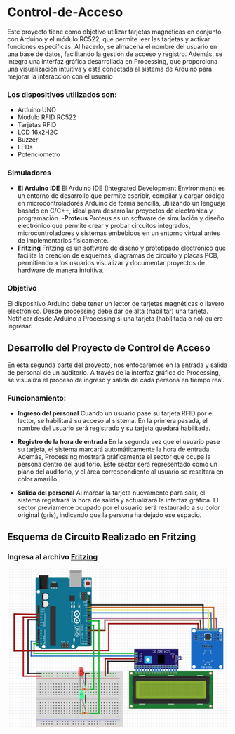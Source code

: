 # Control-de-Acceso
Este proyecto tiene como objetivo utilizar tarjetas magnéticas en conjunto con Arduino y el módulo RC522, que permite leer las tarjetas y activar funciones específicas. Al hacerlo, se almacena el nombre del usuario en una base de datos, facilitando la gestión de acceso y registro. Además, se integra una interfaz gráfica desarrollada en Processing, que proporciona una visualización intuitiva y está conectada al sistema de Arduino para mejorar la interacción con el usuario
### Los dispositivos utilizados son:

- Arduino UNO
- Modulo RFID RC522
- Tarjetas RFID
- LCD 16x2-I2C
- Buzzer
- LEDs
- Potenciometro

### Simuladores
- **El Arduino IDE**
El Arduino IDE (Integrated Development Environment) es un entorno de desarrollo que permite escribir, compilar y cargar código en microcontroladores Arduino de forma sencilla, utilizando un lenguaje basado en C/C++, ideal para desarrollar proyectos de electrónica y programación.
-**Proteus**
Proteus es un software de simulación y diseño electrónico que permite crear y probar circuitos integrados, microcontroladores y sistemas embebidos en un entorno virtual antes de implementarlos físicamente.
- **Fritzing**
Fritzing es un software de diseño y prototipado electrónico que facilita la creación de esquemas, diagramas de circuito y placas PCB, permitiendo a los usuarios visualizar y documentar proyectos de hardware de manera intuitiva.


### Objetivo
El dispositivo Arduino debe tener un lector de tarjetas magnéticas o llavero electrónico. Desde processing debe dar de alta (habilitar) una tarjeta. Notificar desde Arduino a Processing si una tarjeta (habilitada o no) quiere ingresar.


## Desarrollo del Proyecto de Control de Acceso
En esta segunda parte del proyecto, nos enfocaremos en la entrada y salida de personal de un auditorio. A través de la interfaz gráfica de Processing, se visualiza el proceso de ingreso y salida de cada persona en tiempo real.

### Funcionamiento:
- **Ingreso del personal**
Cuando un usuario pase su tarjeta RFID por el lector, se habilitará su acceso al sistema. En la primera pasada, el nombre del usuario será registrado y su tarjeta quedará habilitada.

- **Registro de la hora de entrada**
En la segunda vez que el usuario pase su tarjeta, el sistema marcará automáticamente la hora de entrada. Además, Processing mostrará gráficamente el sector que ocupa la persona dentro del auditorio. Este sector será representado como un plano del auditorio, y el área correspondiente al usuario se resaltará en color amarillo.

- **Salida del personal**
Al marcar la tarjeta nuevamente para salir, el sistema registrará la hora de salida y actualizará la interfaz gráfica. El sector previamente ocupado por el usuario será restaurado a su color original (gris), indicando que la persona ha dejado ese espacio.

## Esquema de Circuito Realizado en Fritzing
### Ingresa al archivo [Fritzing](https://github.com/hugoalcidesriveros/Control-de-Acceso/blob/main/sketch_241112b/sketch_241112b.pde)
![](https://github.com/hugoalcidesriveros/Control-de-Acceso/blob/main/Sistema-de-Acceso.jpg)
